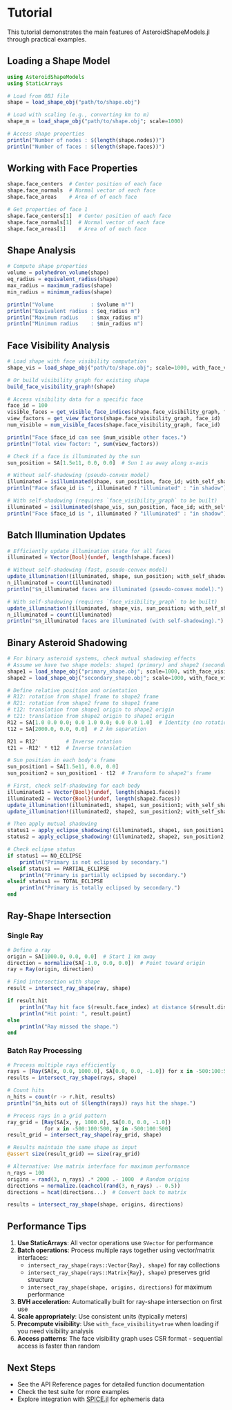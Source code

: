 # Tutorial

This tutorial demonstrates the main features of AsteroidShapeModels.jl through practical examples.

## Loading a Shape Model

```julia
using AsteroidShapeModels
using StaticArrays

# Load from OBJ file
shape = load_shape_obj("path/to/shape.obj")

# Load with scaling (e.g., converting km to m)
shape_m = load_shape_obj("path/to/shape.obj"; scale=1000)

# Access shape properties
println("Number of nodes : $(length(shape.nodes))")
println("Number of faces : $(length(shape.faces))")
```

## Working with Face Properties

```julia
shape.face_centers  # Center position of each face
shape.face_normals  # Normal vector of each face
shape.face_areas    # Area of of each face

# Get properties of face 1
shape.face_centers[1]  # Center position of each face
shape.face_normals[1]  # Normal vector of each face
shape.face_areas[1]    # Area of of each face
```

## Shape Analysis

```julia
# Compute shape properties
volume = polyhedron_volume(shape)
eq_radius = equivalent_radius(shape)
max_radius = maximum_radius(shape)
min_radius = minimum_radius(shape)

println("Volume            : $volume m³")
println("Equivalent radius : $eq_radius m")
println("Maximum radius    : $max_radius m")
println("Minimum radius    : $min_radius m")
```

## Face Visibility Analysis

```julia
# Load shape with face visibility computation
shape_vis = load_shape_obj("path/to/shape.obj"; scale=1000, with_face_visibility=true)

# Or build visibility graph for existing shape
build_face_visibility_graph!(shape)

# Access visibility data for a specific face
face_id = 100
visible_faces = get_visible_face_indices(shape.face_visibility_graph, face_id)
view_factors = get_view_factors(shape.face_visibility_graph, face_id)
num_visible = num_visible_faces(shape.face_visibility_graph, face_id)

println("Face $face_id can see $num_visible other faces.")
println("Total view factor: ", sum(view_factors))

# Check if a face is illuminated by the sun
sun_position = SA[1.5e11, 0.0, 0.0]  # Sun 1 au away along x-axis

# Without self-shadowing (pseudo-convex model)
illuminated = isilluminated(shape, sun_position, face_id; with_self_shadowing=false)
println("Face $face_id is ", illuminated ? "illuminated" : "in shadow")

# With self-shadowing (requires `face_visibility_graph` to be built)
illuminated = isilluminated(shape_vis, sun_position, face_id; with_self_shadowing=true)
println("Face $face_id is ", illuminated ? "illuminated" : "in shadow")
```

## Batch Illumination Updates

```julia
# Efficiently update illumination state for all faces
illuminated = Vector{Bool}(undef, length(shape.faces))

# Without self-shadowing (fast, pseudo-convex model)
update_illumination!(illuminated, shape, sun_position; with_self_shadowing=false)
n_illuminated = count(illuminated)
println("$n_illuminated faces are illuminated (pseudo-convex model).")

# With self-shadowing (requires `face_visibility_graph` to be built)
update_illumination!(illuminated, shape_vis, sun_position; with_self_shadowing=true)
n_illuminated = count(illuminated)
println("$n_illuminated faces are illuminated (with self-shadowing).")
```

## Binary Asteroid Shadowing

```julia
# For binary asteroid systems, check mutual shadowing effects
# Assume we have two shape models: shape1 (primary) and shape2 (secondary)
shape1 = load_shape_obj("primary_shape.obj"; scale=1000, with_face_visibility=true, with_bvh=true)
shape2 = load_shape_obj("secondary_shape.obj"; scale=1000, with_face_visibility=true, with_bvh=true)

# Define relative position and orientation
# R12: rotation from shape1 frame to shape2 frame
# R21: rotation from shape2 frame to shape1 frame
# t12: translation from shape1 origin to shape2 origin
# t21: translation from shape2 origin to shape1 origin
R12 = SA[1.0 0.0 0.0; 0.0 1.0 0.0; 0.0 0.0 1.0]  # Identity (no rotation)
t12 = SA[2000.0, 0.0, 0.0]  # 2 km separation

R21 = R12'         # Inverse rotation
t21 = -R12' * t12  # Inverse translation

# Sun position in each body's frame
sun_position1 = SA[1.5e11, 0.0, 0.0]
sun_position2 = sun_position1 - t12  # Transform to shape2's frame

# First, check self-shadowing for each body
illuminated1 = Vector{Bool}(undef, length(shape1.faces))
illuminated2 = Vector{Bool}(undef, length(shape2.faces))
update_illumination!(illuminated1, shape1, sun_position1; with_self_shadowing=true)
update_illumination!(illuminated2, shape2, sun_position2; with_self_shadowing=true)

# Then apply mutual shadowing
status1 = apply_eclipse_shadowing!(illuminated1, shape1, sun_position1, R12, t12, shape2)
status2 = apply_eclipse_shadowing!(illuminated2, shape2, sun_position2, R21, t21, shape1)

# Check eclipse status
if status1 == NO_ECLIPSE
    println("Primary is not eclipsed by secondary.")
elseif status1 == PARTIAL_ECLIPSE
    println("Primary is partially eclipsed by secondary.")
elseif status1 == TOTAL_ECLIPSE
    println("Primary is totally eclipsed by secondary.")
end
```

## Ray-Shape Intersection

### Single Ray

```julia
# Define a ray
origin = SA[1000.0, 0.0, 0.0]  # Start 1 km away
direction = normalize(SA[-1.0, 0.0, 0.0])  # Point toward origin
ray = Ray(origin, direction)

# Find intersection with shape
result = intersect_ray_shape(ray, shape)

if result.hit
    println("Ray hit face $(result.face_index) at distance $(result.distance).")
    println("Hit point: ", result.point)
else
    println("Ray missed the shape.")
end
```

### Batch Ray Processing

```julia
# Process multiple rays efficiently
rays = [Ray(SA[x, 0.0, 1000.0], SA[0.0, 0.0, -1.0]) for x in -500:100:500]
results = intersect_ray_shape(rays, shape)

# Count hits
n_hits = count(r -> r.hit, results)
println("$n_hits out of $(length(rays)) rays hit the shape.")

# Process rays in a grid pattern
ray_grid = [Ray(SA[x, y, 1000.0], SA[0.0, 0.0, -1.0]) 
            for x in -500:100:500, y in -500:100:500]
result_grid = intersect_ray_shape(ray_grid, shape)

# Results maintain the same shape as input
@assert size(result_grid) == size(ray_grid)

# Alternative: Use matrix interface for maximum performance
n_rays = 100
origins = rand(3, n_rays) .* 2000 .- 1000  # Random origins
directions = normalize.(eachcol(rand(3, n_rays) .- 0.5))
directions = hcat(directions...)  # Convert back to matrix

results = intersect_ray_shape(shape, origins, directions)
```

## Performance Tips

1. **Use StaticArrays**: All vector operations use `SVector` for performance
2. **Batch operations**: Process multiple rays together using vector/matrix interfaces:
   - `intersect_ray_shape(rays::Vector{Ray}, shape)` for ray collections
   - `intersect_ray_shape(rays::Matrix{Ray}, shape)` preserves grid structure
   - `intersect_ray_shape(shape, origins, directions)` for maximum performance
3. **BVH acceleration**: Automatically built for ray-shape intersection on first use
4. **Scale appropriately**: Use consistent units (typically meters)
5. **Precompute visibility**: Use `with_face_visibility=true` when loading if you need visibility analysis
6. **Access patterns**: The face visibility graph uses CSR format - sequential access is faster than random

## Next Steps

- See the API Reference pages for detailed function documentation
- Check the test suite for more examples
- Explore integration with [SPICE.jl](https://github.com/JuliaAstro/SPICE.jl) for ephemeris data
